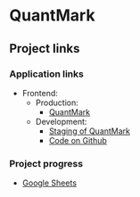 # QuantMark

## Project links

### Application links
* Frontend:
  * Production:
    * [QuantMark](http://quantmark.herokuapp.com/)
  * Development:
    * [Staging of QuantMark](https://ohtup-staging.cs.helsinki.fi/quantmark/)
    * [Code on Github](https://github.com/ohtu2021-kvantti/WebMark)
 

### Project progress
* [Google Sheets](https://docs.google.com/spreadsheets/d/1O0ZgvyXBT_bf2Fc9DZqellLEEhLGqmfWQaTgIbFhqnU/edit?usp=sharing)
